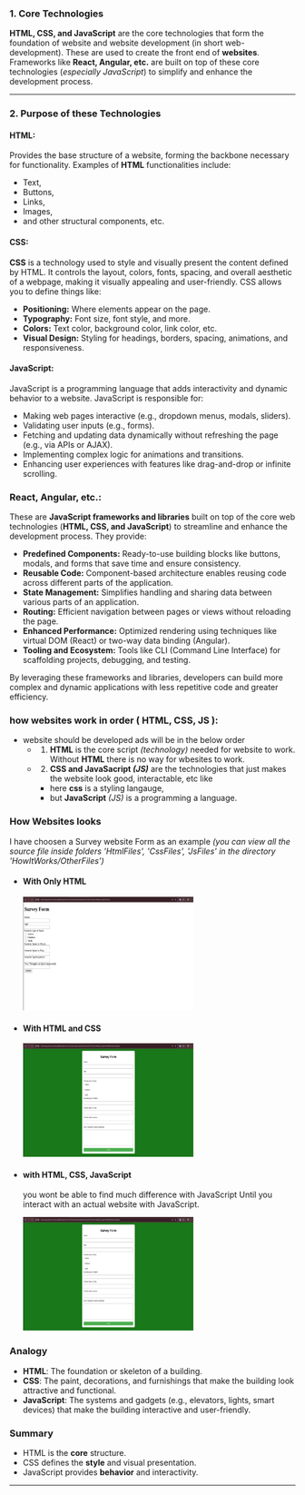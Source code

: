 ### 1. Core Technologies

**HTML, CSS, and JavaScript** are the core technologies that form the foundation of website and website development (in short web-development). These are used to create the front end of **websites**. Frameworks like **React, Angular, etc.** are built on top of these core technologies (*especially JavaScript*) to simplify and enhance the development process.

---

### 2. Purpose of these Technologies  

#### **HTML:**  
Provides the base structure of a website, forming the backbone necessary for functionality. Examples of **HTML** functionalities include:  
- Text,  
- Buttons,  
- Links,  
- Images,  
- and other structural components, etc.

#### **CSS:**
**CSS** is a technology used to style and visually present the content defined by HTML. It controls the layout, colors, fonts, spacing, and overall aesthetic of a webpage, making it visually appealing and user-friendly. CSS allows you to define things like:  
- **Positioning:** Where elements appear on the page.  
- **Typography:** Font size, font style, and more.  
- **Colors:** Text color, background color, link color, etc.  
- **Visual Design:** Styling for headings, borders, spacing, animations, and responsiveness.  

#### **JavaScript:**  
JavaScript is a programming language that adds interactivity and dynamic behavior to a website. JavaScript is responsible for:  
- Making web pages interactive (e.g., dropdown menus, modals, sliders).  
- Validating user inputs (e.g., forms).  
- Fetching and updating data dynamically without refreshing the page (e.g., via APIs or AJAX).  
- Implementing complex logic for animations and transitions.  
- Enhancing user experiences with features like drag-and-drop or infinite scrolling.  

### **React, Angular, etc.:**

These are **JavaScript frameworks and libraries** built on top of the core web technologies (**HTML, CSS, and JavaScript**) to streamline and enhance the development process. They provide:  

- **Predefined Components:** Ready-to-use building blocks like buttons, modals, and forms that save time and ensure consistency.  
- **Reusable Code:** Component-based architecture enables reusing code across different parts of the application.  
- **State Management:** Simplifies handling and sharing data between various parts of an application.  
- **Routing:** Efficient navigation between pages or views without reloading the page.  
- **Enhanced Performance:** Optimized rendering using techniques like virtual DOM (React) or two-way data binding (Angular).  
- **Tooling and Ecosystem:** Tools like CLI (Command Line Interface) for scaffolding projects, debugging, and testing.

By leveraging these frameworks and libraries, developers can build more complex and dynamic applications with less repetitive code and greater efficiency.

### how websites work in order ( HTML, CSS, JS ):
- website should be developed ads will be in the below order  
    - 1. **HTML** is the core script *(technology)* needed for website to work. Without **HTML** there is no way for wbesites to work.
    - 2. **CSS and JavaSacript *(JS)*** are the technologies that just makes the website look good,  interactable, etc like
        - here **css** is a styling langauge, 
        - but **JavaScript** *(JS)* is a programming a language.

### How Websites looks
I have choosen a Survey website Form as an example *(you can view all the source file inside folders 'HtmlFiles', 'CssFiles', 'JsFiles' in the directory 'HowItWorks/OtherFiles')*
- #### With Only HTML
    <img src="./OtherFiles/images/SurveyFormWithOnlyHtml.png" alt="Submit Form With Only Html" width="300" height="200">
- #### With HTML and CSS
    <img src="./OtherFiles/images/SurveyFormWithHtmlAndCss.png" alt="Submit Form With Html and Css" width="300" height="200">
- #### with HTML, CSS, JavaScript
    you wont be able to find much difference with JavaScript Until you interact with an actual website with JavaScript.

    <img src="./OtherFiles/images/SurveyFormWithHtmlAndCss.png" alt="Submit Form With Html, Css and JavaScript
    " width="300" height="200">


### Analogy
- **HTML**: The foundation or skeleton of a building.
- **CSS**: The paint, decorations, and furnishings that make the building look attractive and functional.
- **JavaScript**: The systems and gadgets (e.g., elevators, lights, smart devices) that make the building interactive and user-friendly.

### Summary
- HTML is the **core** structure.
- CSS defines the **style** and visual presentation.
- JavaScript provides **behavior** and interactivity.

--- 

